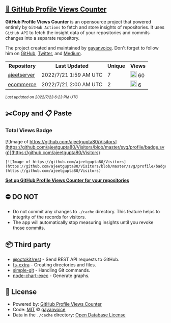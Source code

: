 ## [🚀 GitHub Profile Views Counter](https://github.com/gayanvoice/github-profile-views-counter)
**GitHub Profile Views Counter** is an opensource project that powered entirely by  `GitHub Actions` to fetch and store insights of repositories.
It uses `GitHub API` to fetch the insight data of your repositories and commits changes into a separate repository.

The project created and maintained by [gayanvoice](https://github.com/gayanvoice). Don't forget to follow him on [GitHub](https://github.com/gayanvoice), [Twitter](https://twitter.com/gayanvoice), and [Medium](https://gayanvoice.medium.com/).

<table>
	<tr>
		<th>
			Repository
		</th>
		<th>
			Last Updated
		</th>
		<th>
			Unique
		</th>
		<th>
			Views
		</th>
	</tr>
	<tr>
		<td>
			<a href="https://github.com/ajeetgupta80/Visitors/tree/master/readme/508338816/year.md">
				ajeetserver
			</a>
		</td>
		<td>
			2022/7/21 1:59 AM UTC
		</td>
		<td>
			7
		</td>
		<td>
			<img alt="Response time graph" src="https://github.com/ajeetgupta80/Visitors/raw/master/graph/508338816/small/year.png" height="20"> 60
		</td>
	</tr>
	<tr>
		<td>
			<a href="https://github.com/ajeetgupta80/Visitors/tree/master/readme/491635547/year.md">
				ecommerce
			</a>
		</td>
		<td>
			2022/7/21 2:00 AM UTC
		</td>
		<td>
			2
		</td>
		<td>
			<img alt="Response time graph" src="https://github.com/ajeetgupta80/Visitors/raw/master/graph/491635547/small/year.png" height="20"> 6
		</td>
	</tr>
</table>

<small><i>Last updated on 2022/7/23 6:23 PM UTC</i></small>

## ✂️Copy and 📋 Paste
### Total Views Badge
[![Image of https://github.com/ajeetgupta80/Visitors](https://github.com/ajeetgupta80/Visitors/blob/master/svg/profile/badge.svg)](https://github.com/ajeetgupta80/Visitors)

```readme
[![Image of https://github.com/ajeetgupta80/Visitors](https://github.com/ajeetgupta80/Visitors/blob/master/svg/profile/badge.svg)](https://github.com/ajeetgupta80/Visitors)
```
[**Set up GitHub Profile Views Counter for your repositories**](https://github.com/gayanvoice/github-profile-views-counter)
## ⛔ DO NOT
- Do not commit any changes to `./cache` directory. This feature helps to integrity of the records for visitors.
- The app will automatically stop measuring insights until you revoke those commits.
## 📦 Third party

- [@octokit/rest](https://www.npmjs.com/package/@octokit/rest) - Send REST API requests to GitHub.
- [fs-extra](https://www.npmjs.com/package/fs-extra) - Creating directories and files.
- [simple-git](https://www.npmjs.com/package/simple-git) - Handling Git commands.
- [node-chart-exec](https://www.npmjs.com/package/node-chart-exec) - Generate graphs.
## 📄 License
- Powered by: [GitHub Profile Views Counter](https://github.com/gayanvoice/github-profile-views-counter)
- Code: [MIT](./LICENSE) © [gayanvoice](https://github.com/gayanvoice)
- Data in the `./cache` directory: [Open Database License](https://opendatacommons.org/licenses/odbl/1-0/)